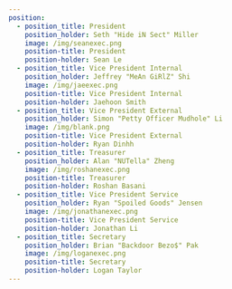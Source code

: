 ```yaml
---
position:
  - position_title: President
    position_holder: Seth "Hide iN Sect" Miller
    image: /img/seanexec.png
    position-title: President
    position-holder: Sean Le
  - position_title: Vice President Internal
    position_holder: Jeffrey "MeAn GiRlZ" Shi
    image: /img/jaeexec.png
    position-title: Vice President Internal
    position-holder: Jaehoon Smith
  - position_title: Vice President External
    position_holder: Simon "Petty Officer Mudhole" Li
    image: /img/blank.png
    position-title: Vice President External
    position-holder: Ryan Dinhh
  - position_title: Treasurer
    position_holder: Alan "NUTella" Zheng
    image: /img/roshanexec.png
    position-title: Treasurer
    position-holder: Roshan Basani
  - position_title: Vice President Service
    position_holder: Ryan "Spoiled Goods" Jensen
    image: /img/jonathanexec.png
    position-title: Vice President Service
    position-holder: Jonathan Li
  - position_title: Secretary
    position_holder: Brian "Backdoor Bezo$" Pak
    image: /img/loganexec.png
    position-title: Secretary
    position-holder: Logan Taylor
---
```

